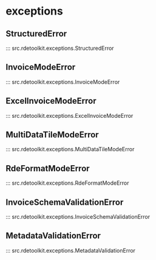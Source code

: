 # exceptions

## StructuredError

::: src.rdetoolkit.exceptions.StructuredError

## InvoiceModeError

::: src.rdetoolkit.exceptions.InvoiceModeError

## ExcelInvoiceModeError

::: src.rdetoolkit.exceptions.ExcelInvoiceModeError

## MultiDataTileModeError

::: src.rdetoolkit.exceptions.MultiDataTileModeError

## RdeFormatModeError

::: src.rdetoolkit.exceptions.RdeFormatModeError

## InvoiceSchemaValidationError

::: src.rdetoolkit.exceptions.InvoiceSchemaValidationError

## MetadataValidationError

::: src.rdetoolkit.exceptions.MetadataValidationError
